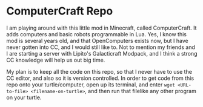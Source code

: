 
ComputerCraft Repo
==================

I am playing around with this little mod in Minecraft, called ComputerCraft.
It adds computers and basic robots programmable in Lua.
Yes, I know this mod is several years old, and that OpenComputers exists now,
but I have never gotten into CC, and I would still like to.
Not to mention my friends and I are starting a server with Lipito's Galacticraft Modpack, and I think a strong CC knowledge will help us out big time.

My plan is to keep all the code on this repo, so that I never have to use the CC editor, and also so it is version controlled.
In order to get code from this repo onto your turtle/computer, open up its terminal, and enter `wget <URL-to-file> <filename-on-turtle>`, and then run that filelike any other program on your turtle.

